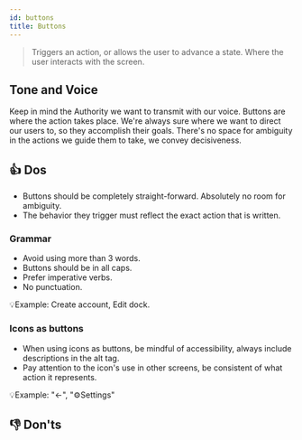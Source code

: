 ```yaml
---
id: buttons
title: Buttons
---
```


> Triggers an action, or allows the user to advance a state. Where the user interacts with the screen.   

## Tone and Voice
Keep in mind the Authority we want to transmit with our voice. Buttons are where the action takes place. We're always sure where we want to direct our users to, so they accomplish their goals. There's no space for ambiguity in the actions we guide them to take, we convey decisiveness.   

## 👍 Dos

- Buttons should be completely straight-forward. Absolutely no room for ambiguity.
- The behavior they trigger must reflect the exact action that is written.


### Grammar

- Avoid using more than 3 words.        
- Buttons should be in all caps.        
- Prefer imperative verbs.       
- No punctuation.        

💡Example: Create account, Edit dock. 

### Icons as buttons
- When using icons as buttons, be mindful of accessibility, always include descriptions in the alt tag.    
- Pay attention to the icon's use in other screens, be consistent of what action it represents.    

💡Example:  "←", "⚙️Settings"

## 👎 Don'ts


